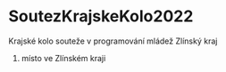 # SoutezKrajskeKolo2022
Krajské kolo souteže v programování mládež Zlínský kraj
1. místo ve Zlínském kraji
